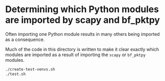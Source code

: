 # Determining which Python modules are imported by scapy and bf_pktpy

Often importing one Python module results in many others being
imported as a consequence.

Much of the code in this directory is written to make it clear exactly
which modules are imported as a result of importing the `scapy` or
`bf_pktpy` modules.

```bash
./create-test-venvs.sh
./test.sh
```
